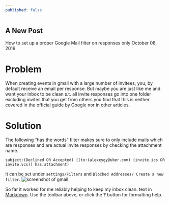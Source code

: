 ```yaml
---
published: false
---
```

## A New Post

How to set up a proper Google Mail filter on responses only
October 08, 2019

# Problem
When creating events in gmail with a large number of invitees, you, by default receive an email per response. But maybe you are just like me and want your inbox to be clean s.t. all invite responses go into one folder excluding invites that you get from others you find that this is neither covered in the official guide by Google nor in other articles.

# Solution
The following “has the words” filter makes sure to only include mails which are responses and are actual invite responses by checking the attachment name.

```
subject:(Declined OR Accepted) ((to:(alexeygy@uber.com) (invite.ics OR invite.vcs)) has:attachment)
```
It can be set under `settings/Filters` and `Blocked Addresses/ Create a new filter`.
![screenshot of gmail]({{site.baseurl}}/media/0_ioWsIdcYLX2rUNMs.png)


So far it worked for me reliably helping to keep my inbox clean. text in [Markdown](http://daringfireball.net/projects/markdown/). Use the toolbar above, or click the **?** button for formatting help.
